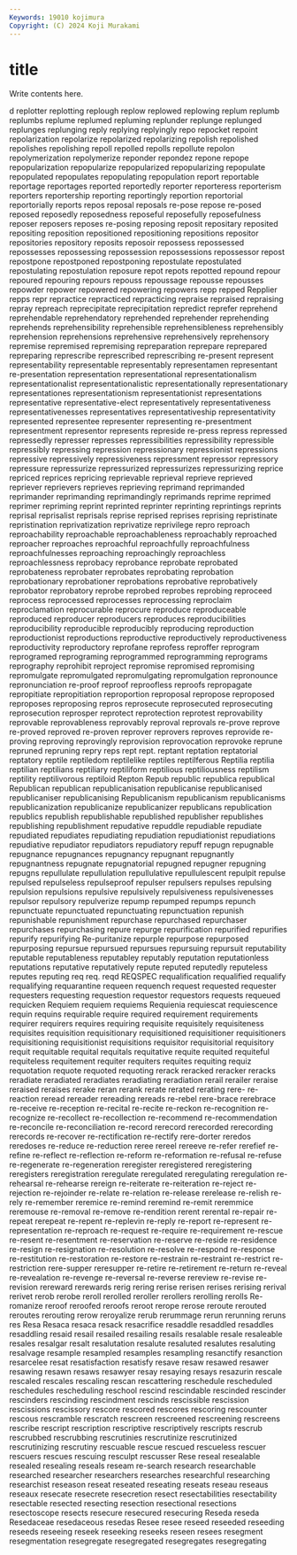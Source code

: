 ```yaml
---
Keywords: 19010 kojimura
Copyright: (C) 2024 Koji Murakami
---
```


# title

Write contents here.



d replotter replotting replough
replow replowed replowing replum replumb replumbs replume replumed repluming replunder
replunge replunged replunges replunging reply replying replyingly repo repocket repoint
repolarization repolarize repolarized repolarizing repolish repolished repolishes repolishing repoll repolled
repolls repollute repolon repolymerization repolymerize reponder repondez repone repope repopularization
repopularize repopularized repopularizing repopulate repopulated repopulates repopulating repopulation report reportable
reportage reportages reported reportedly reporter reporteress reporterism reporters reportership reporting
reportingly reportion reportorial reportorially reports repos reposal reposals re-pose repose
re-posed reposed reposedly reposedness reposeful reposefully reposefulness reposer reposers reposes
re-posing reposing reposit repositary reposited repositing reposition repositioned repositioning repositions
repositor repositories repository reposits reposoir repossess repossessed repossesses repossessing repossession
repossessions repossessor repost repostpone repostponed repostponing repostulate repostulated repostulating repostulation
reposure repot repots repotted repound repour repoured repouring repours repouss
repoussage repousse repousses repowder repower repowered repowering repowers repp repped
Repplier repps repr repractice repracticed repracticing repraise repraised repraising repray
repreach reprecipitate reprecipitation repredict reprefer reprehend reprehendable reprehendatory reprehended reprehender
reprehending reprehends reprehensibility reprehensible reprehensibleness reprehensibly reprehension reprehensions reprehensive reprehensively
reprehensory repremise repremised repremising repreparation reprepare reprepared repreparing represcribe represcribed
represcribing re-present represent representability representable representably representamen representant re-presentation representation
representational representationalism representationalist representationalistic representationally representationary representationes representationism representationist representations
representative representative-elect representatively representativeness representativenesses representatives representativeship representativity represented representee
representer representing re-presentment representment representor represents represide re-press repress repressed
repressedly represser represses repressibilities repressibility repressible repressibly repressing repression repressionary
repressionist repressions repressive repressively repressiveness repressment repressor repressory repressure repressurize
repressurized repressurizes repressurizing reprice repriced reprices repricing reprievable reprieval reprieve
reprieved repriever reprievers reprieves reprieving reprimand reprimanded reprimander reprimanding reprimandingly
reprimands reprime reprimed reprimer repriming reprint reprinted reprinter reprinting reprintings
reprints reprisal reprisalist reprisals reprise reprised reprises reprising repristinate repristination
reprivatization reprivatize reprivilege repro reproach reproachability reproachable reproachableness reproachably reproached
reproacher reproaches reproachful reproachfully reproachfulness reproachfulnesses reproaching reproachingly reproachless reproachlessness
reprobacy reprobance reprobate reprobated reprobateness reprobater reprobates reprobating reprobation reprobationary
reprobationer reprobations reprobative reprobatively reprobator reprobatory reprobe reprobed reprobes reprobing
reproceed reprocess reprocessed reprocesses reprocessing reproclaim reproclamation reprocurable reprocure reproduce
reproduceable reproduced reproducer reproducers reproduces reproducibilities reproducibility reproducible reproducibly reproducing
reproduction reproductionist reproductions reproductive reproductively reproductiveness reproductivity reproductory reprofane reprofess
reproffer reprogram reprogramed reprograming reprogrammed reprogramming reprograms reprography reprohibit reproject
repromise repromised repromising repromulgate repromulgated repromulgating repromulgation repronounce repronunciation re-proof
reproof reproofless reproofs repropagate repropitiate repropitiation reproportion reproposal repropose reproposed
reproposes reproposing repros reprosecute reprosecuted reprosecuting reprosecution reprosper reprotect reprotection
reprotest reprovability reprovable reprovableness reprovably reproval reprovals re-prove reprove re-proved
reproved re-proven reprover reprovers reproves reprovide re-proving reproving reprovingly reprovision
reprovocation reprovoke reprune repruned repruning repry reps rept rept. reptant
reptation reptatorial reptatory reptile reptiledom reptilelike reptiles reptilferous Reptilia reptilia
reptilian reptilians reptiliary reptiliform reptilious reptiliousness reptilism reptility reptilivorous reptiloid
Repton Repub republic republica republical Republican republican republicanisation republicanise republicanised
republicaniser republicanising Republicanism republicanism republicanisms republicanization republicanize republicanizer republicans republication
republics republish republishable republished republisher republishes republishing republishment repudative repuddle
repudiable repudiate repudiated repudiates repudiating repudiation repudiationist repudiations repudiative repudiator
repudiators repudiatory repuff repugn repugnable repugnance repugnances repugnancy repugnant repugnantly
repugnantness repugnate repugnatorial repugned repugner repugning repugns repullulate repullulation repullulative
repullulescent repulpit repulse repulsed repulseless repulseproof repulser repulsers repulses repulsing
repulsion repulsions repulsive repulsively repulsiveness repulsivenesses repulsor repulsory repulverize repump
repumped repumps repunch repunctuate repunctuated repunctuating repunctuation repunish repunishable repunishment
repurchase repurchased repurchaser repurchases repurchasing repure repurge repurification repurified repurifies
repurify repurifying Re-puritanize repurple repurpose repurposed repurposing repursue repursued repursues
repursuing repursuit reputability reputable reputableness reputabley reputably reputation reputationless reputations
reputative reputatively repute reputed reputedly reputeless reputes reputing req req.
reqd REQSPEC requalification requalified requalify requalifying requarantine requeen requench request
requested requester requesters requesting requestion requestor requestors requests requeued requicken
Requiem requiem requiems Requienia requiescat requiescence requin requins requirable require
required requirement requirements requirer requirers requires requiring requisite requisitely requisiteness
requisites requisition requisitionary requisitioned requisitioner requisitioners requisitioning requisitionist requisitions requisitor
requisitorial requisitory requit requitable requital requitals requitative requite requited requiteful
requiteless requitement requiter requiters requites requiting requiz requotation requote requoted
requoting rerack reracked reracker reracks reradiate reradiated reradiates reradiating reradiation
rerail rerailer reraise reraised reraises rerake reran rerank rerate rerated
rerating rere- re-reaction reread rereader rereading rereads re-rebel rere-brace rerebrace
re-receive re-reception re-recital re-recite re-reckon re-recognition re-recognize re-recollect re-recollection re-recommend
re-recommendation re-reconcile re-reconciliation re-record rerecord rerecorded rerecording rerecords re-recover re-rectification
re-rectify rere-dorter reredos reredoses re-reduce re-reduction reree rereel rereeve re-refer
rerefief re-refine re-reflect re-reflection re-reform re-reformation re-refusal re-refuse re-regenerate re-regeneration
reregister reregistered reregistering reregisters reregistration reregulate reregulated reregulating reregulation re-rehearsal
re-rehearse rereign re-reiterate re-reiteration re-reject re-rejection re-rejoinder re-relate re-relation re-release
rerelease re-relish re-rely re-remember reremice re-remind reremind re-remit reremmice reremouse
re-removal re-remove re-rendition rerent rerental re-repair re-repeat rerepeat re-repent re-replevin
re-reply re-report re-represent re-representation re-reproach re-request re-require re-requirement re-rescue re-resent
re-resentment re-reservation re-reserve re-reside re-residence re-resign re-resignation re-resolution re-resolve re-respond
re-response re-restitution re-restoration re-restore re-restrain re-restraint re-restrict re-restriction rere-supper reresupper
re-retire re-retirement re-return re-reveal re-revealation re-revenge re-reversal re-reverse rereview re-revise
re-revision rereward rerewards rerig rering rerise rerisen rerises rerising rerival
rerivet rerob rerobe reroll rerolled reroller rerollers rerolling rerolls Re-romanize
reroof reroofed reroofs reroot rerope rerose reroute rerouted reroutes rerouting
rerow reroyalize rerub rerummage rerun rerunning reruns res Resa Resaca
resaca resack resacrifice resaddle resaddled resaddles resaddling resaid resail resailed
resailing resails resalable resale resaleable resales resalgar resalt resalutation resalute
resaluted resalutes resaluting resalvage resample resampled resamples resampling resanctify resanction
resarcelee resat resatisfaction resatisfy resave resaw resawed resawer resawing resawn
resaws resawyer resay resaying resays resazurin rescale rescaled rescales rescaling
rescan rescattering reschedule rescheduled reschedules rescheduling reschool rescind rescindable rescinded
rescinder rescinders rescinding rescindment rescinds rescissible rescission rescissions rescissory rescore
rescored rescores rescoring rescounter rescous rescramble rescratch rescreen rescreened rescreening
rescreens rescribe rescript rescription rescriptive rescriptively rescripts rescrub rescrubbed rescrubbing
rescrutinies rescrutinize rescrutinized rescrutinizing rescrutiny rescuable rescue rescued rescueless rescuer
rescuers rescues rescuing resculpt rescusser Rese reseal resealable resealed resealing
reseals reseam re-search research researchable researched researcher researchers researches researchful
researching researchist reseason reseat reseated reseating reseats reseau reseaus reseaux
resecate resecrete resecretion resect resectabilities resectability resectable resected resecting resection
resectional resections resectoscope resects resecure resecured resecuring Reseda reseda Resedaceae
resedaceous resedas Resee resee reseed reseeded reseeding reseeds reseeing reseek
reseeking reseeks reseen resees resegment resegmentation resegregate resegregated resegregates resegregating
